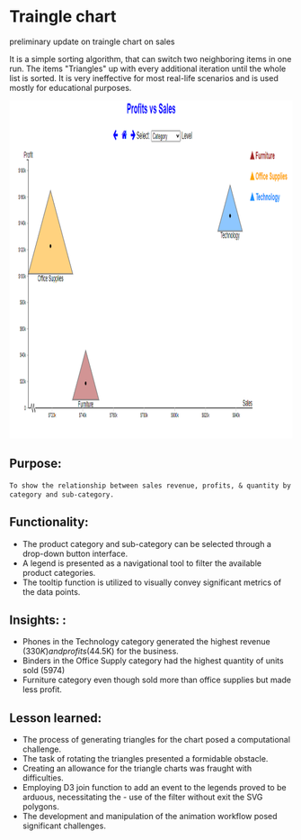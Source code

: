 # Traingle chart

preliminary update on traingle chart on sales

It is a simple sorting algorithm, that can switch two neighboring items in one run. The items "Triangles" up with every additional iteration until the whole list is sorted. It is very ineffective for most real-life scenarios and is used mostly for educational purposes.

<img src="../../img/charts Image/Yemi.PNG" alt="App interface" width="1000" height="600">

## Purpose: 
    To show the relationship between sales revenue, profits, & quantity by category and sub-category.

## Functionality:
-   The product category and sub-category can be selected through a drop-down button interface.
-   A legend is presented as a navigational tool to filter the available product categories.
-   The tooltip function is utilized to visually convey significant metrics of the data points.
 
## Insights: : 
-   Phones in the Technology category generated the highest revenue ($330K) and profits ($44.5K) for the business.
-   Binders in the Office Supply category had the highest quantity of units sold (5974)
-   Furniture category even though sold more than office supplies but made less profit.

## Lesson learned:
-   The process of generating triangles for the chart posed a computational challenge.
-   The task of rotating the triangles presented a formidable obstacle.
-   Creating an allowance for the triangle charts was fraught with difficulties.
-   Employing D3 join function to add an event to the legends proved to be arduous, necessitating the -   use of the filter without exit the SVG polygons.
-   The development and manipulation of the animation workflow posed significant challenges.
